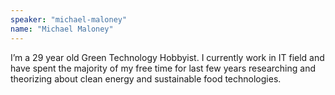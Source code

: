 ```yaml
---
speaker: "michael-maloney"
name: "Michael Maloney"
---
```


I’m a 29 year old Green Technology Hobbyist. I currently work in IT
field and have spent the majority of my free time for last few years
researching and theorizing about clean energy and sustainable food
technologies.

